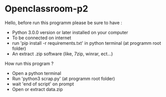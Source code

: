 # Openclassroom-p2

Hello, before run this programm please be sure to have :

- Python 3.0.0 version or later installed on your computer
- To be connected on internet
- run 'pip install -r requirements.txt' in python terminal (at programm root folder)
- An extract .zip software (like, 7zip, winrar, ect...)

How run this program ?

- Open a python terminal
- Run 'python3 scrap.py' (at programm root folder)
- wait 'end of script' on prompt
- Open or extract data.zip



